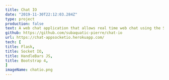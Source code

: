 ```yaml
---
title: Chat IO
date: "2019-11-30T22:12:03.284Z"
type: project
production: false
text: A web chat application that allows real time web chat using the Socket IO library to with Flask. Users can login to the app and create a new private chatroom.
github: https://github.com/subaquatic-pierre/chat-io
url: https://chat-appsocketio.herokuapp.com/
tech: [
title: Flask,
title: Socket IO,
title: HandleBars JS,
title: Bootstrap 4,
]
imageName: chatio.png
---
```

